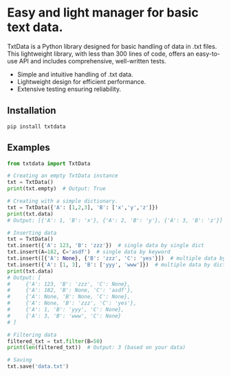 # Easy and light manager for basic text data.

TxtData is a Python library designed for basic handling of data in .txt files. This lightweight library, with less than 300 lines of code, offers an easy-to-use API and includes comprehensive, well-written tests.


- Simple and intuitive handling of .txt data.
- Lightweight design for efficient performance.
- Extensive testing ensuring reliability.

## Installation
```
pip install txtdata
```

## Examples
```python
from txtdata import TxtData

# Creating an empty TxtData instance
txt = TxtData()
print(txt.empty)  # Output: True

# Creating with a simple dictionary.
txt = TxtData({'A': [1,2,3], 'B': ['x','y','z']})
print(txt.data)  
# Output: [{'A': 1, 'B': 'x'}, {'A': 2, 'B': 'y'}, {'A': 3, 'B': 'z'}]

# Inserting data
txt = TxtData()
txt.insert({'A': 123, 'B': 'zzz'})  # single data by single dict
txt.insert(A=182, C='asdf')  # single data by keyword
txt.insert([{'A': None}, {'B': 'zzz', 'C': 'yes'}])  # multiple data by list of dicts
txt.insert({'A': [1, 3], 'B': ['yyy', 'www']})  # multiple data by dict of lists
print(txt.data)
# Output: [
#     {'A': 123, 'B': 'zzz', 'C': None},
#     {'A': 182, 'B': None, 'C': 'asdf'},
#     {'A': None, 'B': None, 'C': None},
#     {'A': None, 'B': 'zzz', 'C': 'yes'},
#     {'A': 1, 'B': 'yyy', 'C': None},
#     {'A': 3, 'B': 'www', 'C': None}
# ]

# Filtering data
filtered_txt = txt.filter(B=50)
print(len(filtered_txt))  # Output: 3 (based on your data)

# Saving
txt.save('data.txt')
```